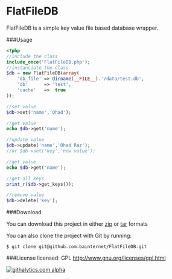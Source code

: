 FlatFileDB
==========

FlatFileDB is a simple key value file based database wrapper.

###Usage
```php
<?php 
//include the class
include_once('FlatFileDB.php');
//instanciate the class
$db = new FlatFileDB(array(
    'db_file' => dirname(__FILE__).'/data/test.db',
   	'db'      => 'test',
   	'cache'   =>  true
));

//set value
$db->set('name','Ohad');

//get value
echo $db->get('name');

//update value
$db->update('name','Ohad Raz');
//or $db->set('key','new value');

//get value
echo $db->get('name');       

//get all keys
print_r($db->get_keys());

//remove value
$db->delete('key');
```

###Download

You can download this project in either [zip][1] or [tar][2] formats

You can also clone the project with Git by running:

    $ git clone git@github.com:bainternet/FlatFileDB.git

###License
licensed: GPL http://www.gnu.org/licenses/gpl.html

  [1]: https://github.com/bainternet/FlatFileDB/zipball/master
  [2]: https://github.com/bainternet/FlatFileDB/tarball/master
  
[![githalytics.com alpha](https://cruel-carlota.pagodabox.com/91b4c4784641675662d0b82a94dace2a "githalytics.com")](http://githalytics.com/bainternet/FlatFileDB)
